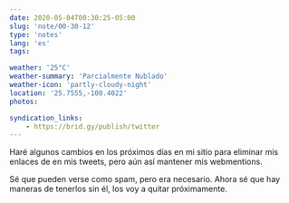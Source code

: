 ```yaml
---
date: 2020-05-04T00:30:25-05:00
slug: 'note/00-30-12'
type: 'notes'
lang: 'es'
tags:

weather: '25°C'
weather-summary: 'Parcialmente Nublado'
weather-icon: 'partly-cloudy-night'
location: '25.7555,-100.4022'
photos:

syndication_links:
    - https://brid.gy/publish/twitter
---
```

Haré algunos cambios en los próximos días en mi sitio para eliminar mis enlaces de en mis tweets, pero aún así mantener mis webmentions. 

Sé que pueden verse como spam, pero era necesario. Ahora sé que hay maneras de tenerlos sin él, los voy a quitar próximamente. 